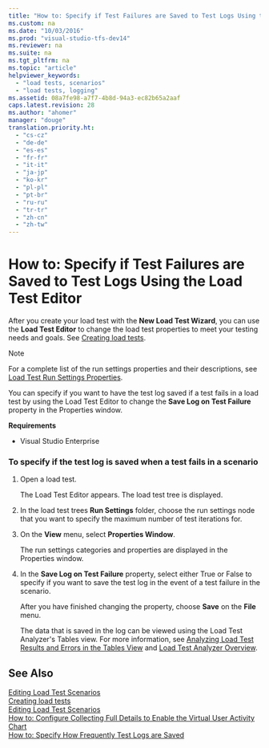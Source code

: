 ```yaml
---
title: "How to: Specify if Test Failures are Saved to Test Logs Using the Load Test Editor"
ms.custom: na
ms.date: "10/03/2016"
ms.prod: "visual-studio-tfs-dev14"
ms.reviewer: na
ms.suite: na
ms.tgt_pltfrm: na
ms.topic: "article"
helpviewer_keywords: 
  - "load tests, scenarios"
  - "load tests, logging"
ms.assetid: 08a7fe98-a7f7-4b8d-94a3-ec82b65a2aaf
caps.latest.revision: 28
ms.author: "ahomer"
manager: "douge"
translation.priority.ht: 
  - "cs-cz"
  - "de-de"
  - "es-es"
  - "fr-fr"
  - "it-it"
  - "ja-jp"
  - "ko-kr"
  - "pl-pl"
  - "pt-br"
  - "ru-ru"
  - "tr-tr"
  - "zh-cn"
  - "zh-tw"
---
```

# How to: Specify if Test Failures are Saved to Test Logs Using the Load Test Editor
After you create your load test with the **New Load Test Wizard**, you can use the **Load Test Editor** to change the load test properties to meet your testing needs and goals. See [Creating load tests](../Topic/Creating%20load%20tests.md).  
  
> [!NOTE]
>  For a complete list of the run settings properties and their descriptions, see [Load Test Run Settings Properties](../dv_TeamTestALM/load-test-run-settings-properties.md).  
  
 You can specify if you want to have the test log saved if a test fails in a load test by using the Load Test Editor to change the **Save Log on Test Failure** property in the Properties window.  
  
 **Requirements**  
  
-   Visual Studio Enterprise  
  
### To specify if the test log is saved when a test fails in a scenario  
  
1.  Open a load test.  
  
     The Load Test Editor appears. The load test tree is displayed.  
  
2.  In the load test trees **Run Settings** folder, choose the run settings node that you want to specify the maximum number of test iterations for.  
  
3.  On the **View** menu, select **Properties Window**.  
  
     The run settings categories and properties are displayed in the Properties window.  
  
4.  In the **Save Log on Test Failure** property, select either True or False to specify if you want to save the test log in the event of a test failure in the scenario.  
  
     After you have finished changing the property, choose **Save** on the **File** menu.  
  
     The data that is saved in the log can be viewed using the Load Test Analyzer's Tables view. For more information, see [Analyzing Load Test Results and Errors in the Tables View](../dv_TeamTestALM/analyzing-load-test-results-and-errors-in-the-tables-view-of-the-load-test-analyzer.md) and [Load Test Analyzer Overview](../dv_TeamTestALM/load-test-analyzer-overview.md).  
  
## See Also  
 [Editing Load Test Scenarios](../dv_TeamTestALM/editing-load-test-scenarios-using-the-load-test-editor.md)   
 [Creating load tests](../Topic/Creating%20load%20tests.md)   
 [Editing Load Test Scenarios](../dv_TeamTestALM/editing-load-test-scenarios-using-the-load-test-editor.md)   
 [How to: Configure Collecting Full Details to Enable the Virtual User Activity Chart](../dv_TeamTestALM/cb22e43b-af4d-4e09-9389-3c3fa00786f7.md)   
 [How to: Specify How Frequently Test Logs are Saved](../dv_TeamTestALM/how-to--specify-how-frequently-test-logs-are-saved-using-the-load-test-editor.md)
